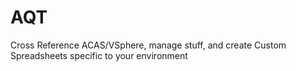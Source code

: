 # AQT
Cross Reference ACAS/VSphere, manage stuff, and create Custom Spreadsheets specific to your environment
